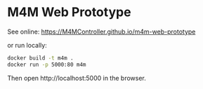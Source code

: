 # M4M Web Prototype
See online: https://M4MController.github.io/m4m-web-prototype

or run locally:
```bash
docker build -t m4m .
docker run -p 5000:80 m4m
```

Then open http://localhost:5000 in the browser.
